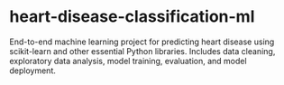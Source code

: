 # heart-disease-classification-ml
End-to-end machine learning project for predicting heart disease using scikit-learn and other essential Python libraries. Includes data cleaning, exploratory data analysis, model training, evaluation, and model deployment.
